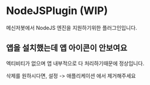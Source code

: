 # NodeJSPlugin (WIP)
메신저봇에서 NodeJS 엔진을 지원하기위한 플러그인입니다.

## 앱을 설치했는데 앱 아이콘이 안보여요
엑티비티가 없으며 앱 내부적으로 다 처리하기때문에 정상입니다.

삭제를 원하시다면, 설정 -> 애플리케이션 에서 제거해주세요